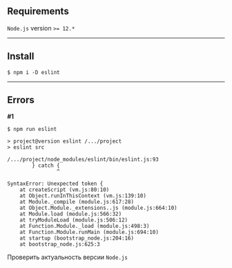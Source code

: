 ## Requirements

`Node.js` version `>= 12.*`

---

## Install

```console
$ npm i -D eslint
```

---

## Errors

**#1**

```console
$ npm run eslint

> project@version eslint /.../project
> eslint src

/.../project/node_modules/eslint/bin/eslint.js:93
        } catch {
                ^

SyntaxError: Unexpected token {
    at createScript (vm.js:80:10)
    at Object.runInThisContext (vm.js:139:10)
    at Module._compile (module.js:617:28)
    at Object.Module._extensions..js (module.js:664:10)
    at Module.load (module.js:566:32)
    at tryModuleLoad (module.js:506:12)
    at Function.Module._load (module.js:498:3)
    at Function.Module.runMain (module.js:694:10)
    at startup (bootstrap_node.js:204:16)
    at bootstrap_node.js:625:3
```

Проверить актуальность версии `Node.js`
